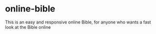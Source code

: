 # online-bible
This is an easy and responsive online Bible, for anyone who wants a fast look at the Bible online

